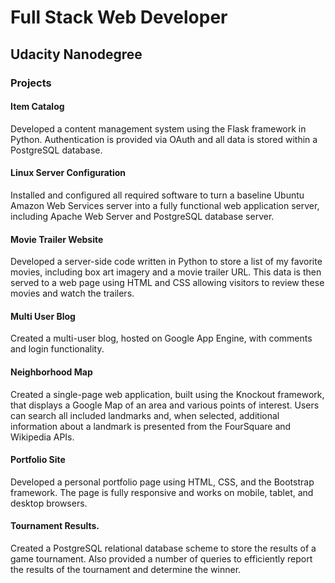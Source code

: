 Full Stack Web Developer  
======

## Udacity Nanodegree         

### Projects

#### Item Catalog
Developed a content management system using the Flask framework in Python. Authentication is provided via OAuth and all data is stored within a PostgreSQL database.

#### Linux Server Configuration
Installed and configured all required software to turn a baseline Ubuntu Amazon Web Services server into a fully functional web application server, including Apache Web Server and PostgreSQL database server.

#### Movie Trailer Website
Developed a server-side code written in Python to store a list of my favorite movies, including box art imagery and a movie trailer URL. This data is then served to a web page using HTML and CSS allowing visitors to review these movies and watch the trailers.

#### Multi User Blog
Created a multi-user blog, hosted on Google App Engine, with comments and login functionality.

#### Neighborhood Map
Created a single-page web application, built using the Knockout framework, that displays a Google Map of an area and various points of interest. Users can search all included landmarks and, when selected, additional information about a landmark is presented from the FourSquare and Wikipedia APIs.

#### Portfolio Site
Developed a personal portfolio page using HTML, CSS, and the Bootstrap framework. The page is fully responsive and works on mobile, tablet, and desktop browsers.

#### Tournament Results.
Created a PostgreSQL relational database scheme to store the results of a game tournament. Also provided a number of queries to efficiently report the results of the tournament and determine the winner.
